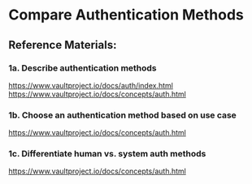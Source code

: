 # Compare Authentication Methods
## Reference Materials:

### 1a. Describe authentication methods
https://www.vaultproject.io/docs/auth/index.html  
https://www.vaultproject.io/docs/concepts/auth.html


### 1b. Choose an authentication method based on use case
https://www.vaultproject.io/docs/concepts/auth.html


### 1c. Differentiate human vs. system auth methods
https://www.vaultproject.io/docs/concepts/auth.html
